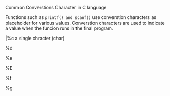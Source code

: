 
Common Converstions Character in C language

Functions such as 
``` printf() and scanf() ``` 
use converstion characters as placeholder for various values.
Converstion characters are used to indicate a value when the funcion runs in the final program.



|%c a single chracter (char)

%d

%e

%E

%f

%g
